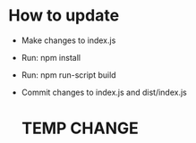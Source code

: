 # How to update

* Make changes to index.js
* Run: npm install
* Run: npm run-script build
* Commit changes to index.js and dist/index.js

  # TEMP CHANGE
